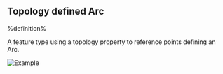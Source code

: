 ## Topology defined Arc

%definition% 

A feature type using a topology property to reference points defining an Arc.

![Example](@@assets@@/arc.png)
